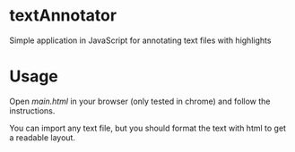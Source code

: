 # textAnnotator
Simple application in JavaScript for annotating text files with highlights

# Usage
Open *main.html* in your browser (only tested in chrome) and follow the instructions. 

You can import any text file, but you should format the text with html to get a readable layout.
